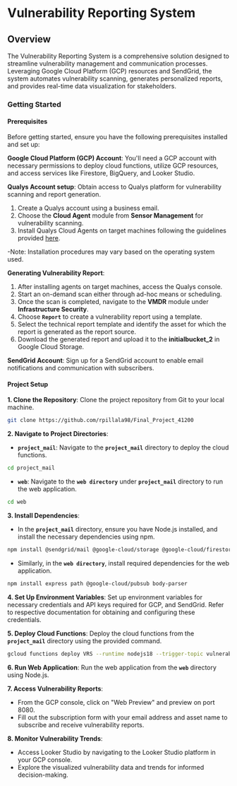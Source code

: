 # Vulnerability Reporting System 

## Overview

The Vulnerability Reporting System is a comprehensive solution designed to streamline vulnerability management and communication processes. Leveraging Google Cloud Platform (GCP) resources and SendGrid, the system automates vulnerability scanning, generates personalized reports, and provides real-time data visualization for stakeholders.

### Getting Started
#### Prerequisites
Before getting started, ensure you have the following prerequisites installed and set up:

**Google Cloud Platform (GCP) Account**: You'll need a GCP account with necessary permissions to deploy cloud functions, utilize GCP resources, and access services like Firestore, BigQuery, and Looker Studio.

**Qualys Account setup**: Obtain access to Qualys platform for vulnerability scanning and report generation.
1. Create a Qualys account using a business email.
2. Choose the **Cloud Agent** module from **Sensor Management** for vulnerability scanning.
3. Install Qualys Cloud Agents on target machines following the guidelines provided [here](https://docs.qualys.com/en/csam/latest/inventory/sensors/cloud_agent.htm).

-Note: Installation procedures may vary based on the operating system used.

**Generating Vulnerability Report**:
1. After installing agents on target machines, access the Qualys console.
2. Start an on-demand scan either through ad-hoc means or scheduling.
3. Once the scan is completed, navigate to the **VMDR** module under **Infrastructure Security**.
4. Choose **`Report`** to create a vulnerability report using a template.
5. Select the technical report template and identify the asset for which the report is generated as the report source.
6. Download the generated report and upload it to the **initialbucket_2** in Google Cloud Storage.


**SendGrid Account**: Sign up for a SendGrid account to enable email notifications and communication with subscribers.

#### Project Setup
**1. Clone the Repository**: Clone the project repository from Git to your local machine.

```bash
git clone https://github.com/rpillala98/Final_Project_41200
```

**2. Navigate to Project Directories**:
- **`project_mail`**: Navigate to the **`project_mail`** directory to deploy the cloud functions.

```bash
cd project_mail
```

- **`web`**: Navigate to the **`web directory`** under **`project_mail`** directory to run the web application.

```bash
cd web
```

**3. Install Dependencies**:
- In the **`project_mail`** directory, ensure you have Node.js installed, and install the necessary dependencies using npm.

```bash
npm install @sendgrid/mail @google-cloud/storage @google-cloud/firestore @google-cloud/bigquery csv-parser fs path
```

- Similarly, in the **`web directory`**, install required dependencies for the web application.
```bash
npm install express path @google-cloud/pubsub body-parser
```

**4. Set Up Environment Variables**:
Set up environment variables for necessary credentials and API keys required for GCP, and SendGrid. Refer to respective documentation for obtaining and configuring these credentials.

**5. Deploy Cloud Functions**:
Deploy the cloud functions from the **`project_mail`** directory using the provided command.
```bash
gcloud functions deploy VRS --runtime nodejs18 --trigger-topic vulnerability_report --entry-point Main --no-gen2
```

**6. Run Web Application**:
Run the web application from the **`web`** directory using Node.js.

**7. Access Vulnerability Reports**:
- From the GCP console, click on "Web Preview" and preview on port 8080.
- Fill out the subscription form with your email address and asset name to subscribe and receive vulnerability reports.

**8. Monitor Vulnerability Trends**:
- Access Looker Studio by navigating to the Looker Studio platform in your GCP console. 
- Explore the visualized vulnerability data and trends for informed decision-making.